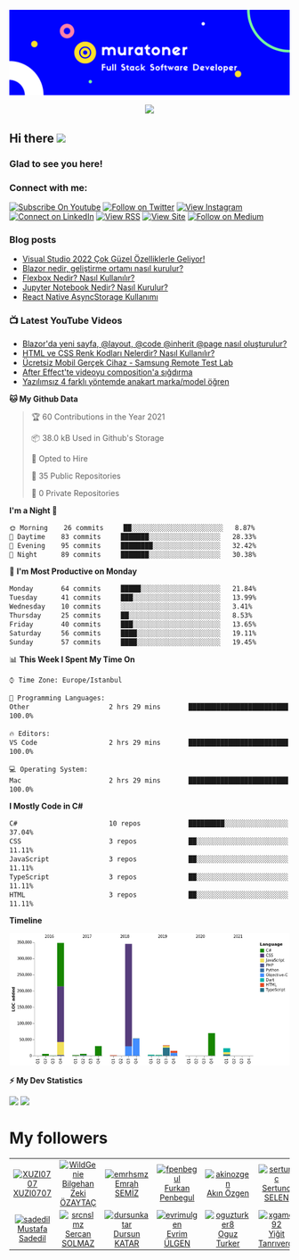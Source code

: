 ![Banner](https://github.com/muratoner/muratoner/blob/main/cover.jpg)

<!-- retro visitor counter -->
<p align="center"> 
  <img src="https://profile-counter.glitch.me/muratoner/count.svg" />
</p>

<!-- welcome message -->
<h2>Hi there <img src="https://media.giphy.com/media/hvRJCLFzcasrR4ia7z/giphy.gif" width="25px"></h2>

<h3>Glad to see you here!</h3>

### Connect with me:
[![Subscribe On Youtube](https://img.shields.io/badge/Subscribe-red?style=for-the-badge&logo=youtube&logoColor=white)](https://www.youtube.com/channel/UCitC_ZPcHmBcP_cxLPz04RQ?sub_confirmation=1)
[![Follow on Twitter](https://img.shields.io/badge/Follow-%231DA1F2?style=for-the-badge&logo=twitter&logoColor=white)](https://twitter.com/muratonerr)
[![View Instagram](https://img.shields.io/badge/view-%23E4405F.svg?&style=for-the-badge&logo=instagram&logoColor=white)](https://www.instagram.com/oner.muratt/)
[![Connect on LinkedIn](https://img.shields.io/badge/connect-%230077B5.svg?&style=for-the-badge&logo=linkedin)](https://www.linkedin.com/in/muratoner/)
[![View RSS](https://img.shields.io/badge/View-white.svg?&style=for-the-badge&logo=rss&logoColor=orange)](https://muratoner.net/feed)
[![View Site](https://img.shields.io/badge/View-white.svg?&style=for-the-badge&logo=safari&logoColor=blue)](https://muratoner.net)
[![Follow on Medium](https://img.shields.io/badge/Follow-green?style=for-the-badge&logo=medium&logoColor=white)](https://medium.com/@onermurat)

### Blog posts

<!-- BLOG-POST-LIST:START -->
- [Visual Studio 2022 Çok Güzel Özelliklerle Geliyor!](https://www.muratoner.net/visual-studio/visual-studio-2022-cok-guzel-ozelliklerle-geliyor)
- [Blazor nedir, geliştirme ortamı nasıl kurulur?](https://www.muratoner.net/blazor/blazor-nedir-gelistirme-ortami-nasil-kurulur)
- [Flexbox Nedir? Nasıl Kullanılır?](https://www.muratoner.net/css/flexbox-nedir-nasil-kullanilir)
- [Jupyter Notebook Nedir? Nasıl Kurulur?](https://www.muratoner.net/genel/jupyter-notebook-nedir-nasil-kurulur)
- [React Native AsyncStorage Kullanımı](https://www.muratoner.net/react-native/react-native-asyncstorage-kullanimi)
<!-- BLOG-POST-LIST:END -->

### 📺 Latest YouTube Videos
<!-- YOUTUBE:START -->
- [Blazor'da yeni sayfa, @layout, @code @inherit @page nasıl oluşturulur?](https://www.youtube.com/watch?v=RrizpHm3S8w)
- [HTML ve CSS Renk Kodları Nelerdir? Nasıl Kullanılır?](https://www.youtube.com/watch?v=0DYX-i9eIVA)
- [Ücretsiz Mobil Gerçek Cihaz - Samsung Remote Test Lab](https://www.youtube.com/watch?v=BphlNvG9mB8)
- [After Effect'te videoyu composition'a sığdırma](https://www.youtube.com/watch?v=N0XMXlIsVgY)
- [Yazılımsız 4 farklı yöntemde anakart marka/model öğren](https://www.youtube.com/watch?v=RiVaq5QajWw)
<!-- YOUTUBE:END -->

**🐱 My Github Data** 

> 🏆 60 Contributions in the Year 2021
 > 
> 📦 38.0 kB Used in Github's Storage 
 > 
> 💼 Opted to Hire
 > 
> 📜 35 Public Repositories 
 > 
> 🔑 0 Private Repositories  
 > 
**I'm a Night 🦉** 

```text
🌞 Morning    26 commits     ██░░░░░░░░░░░░░░░░░░░░░░░   8.87% 
🌆 Daytime    83 commits     ███████░░░░░░░░░░░░░░░░░░   28.33% 
🌃 Evening    95 commits     ████████░░░░░░░░░░░░░░░░░   32.42% 
🌙 Night      89 commits     ███████░░░░░░░░░░░░░░░░░░   30.38%

```
📅 **I'm Most Productive on Monday** 

```text
Monday       64 commits     █████░░░░░░░░░░░░░░░░░░░░   21.84% 
Tuesday      41 commits     ███░░░░░░░░░░░░░░░░░░░░░░   13.99% 
Wednesday    10 commits     ░░░░░░░░░░░░░░░░░░░░░░░░░   3.41% 
Thursday     25 commits     ██░░░░░░░░░░░░░░░░░░░░░░░   8.53% 
Friday       40 commits     ███░░░░░░░░░░░░░░░░░░░░░░   13.65% 
Saturday     56 commits     ████░░░░░░░░░░░░░░░░░░░░░   19.11% 
Sunday       57 commits     ████░░░░░░░░░░░░░░░░░░░░░   19.45%

```


📊 **This Week I Spent My Time On** 

```text
⌚︎ Time Zone: Europe/Istanbul

💬 Programming Languages: 
Other                    2 hrs 29 mins       █████████████████████████   100.0%

🔥 Editors: 
VS Code                  2 hrs 29 mins       █████████████████████████   100.0%

💻 Operating System: 
Mac                      2 hrs 29 mins       █████████████████████████   100.0%

```

**I Mostly Code in C#** 

```text
C#                       10 repos            █████████░░░░░░░░░░░░░░░░   37.04% 
CSS                      3 repos             ██░░░░░░░░░░░░░░░░░░░░░░░   11.11% 
JavaScript               3 repos             ██░░░░░░░░░░░░░░░░░░░░░░░   11.11% 
TypeScript               3 repos             ██░░░░░░░░░░░░░░░░░░░░░░░   11.11% 
HTML                     3 repos             ██░░░░░░░░░░░░░░░░░░░░░░░   11.11%

```


**Timeline**

![Chart not found](https://raw.githubusercontent.com/muratoner/muratoner/master/charts/bar_graph.png) 


<!--END_SECTION:waka-->

<!-- GitHub stats -->

<b>⚡ My Dev Statistics</b>

<p>
<!-- GitHub Stats -->
<img height="180em" src="https://github-readme-stats.vercel.app/api?username=muratoner&show_icons=true&theme=radical&hide_border=true" />

<!-- Most Used Languages -->
<img height="180em" src="https://github-readme-stats.vercel.app/api/top-langs/?username=muratoner&theme=radical&exclude_repo=KNN-Image-Classification&show_icons=true&hide_border=true&layout=compact&langs_count=8"/>
</p>

# My followers

<!--START_SECTION:top-followers-->
<table>
  <tr>
    <td align="center">
      <a href="https://github.com/XUZI0707">
        <img src="https://avatars2.githubusercontent.com/u/35401210" width="100px;" alt="XUZI0707"/>
      </a>
      <br />
      <a href="https://github.com/XUZI0707">XUZI0707</a>
    </td>
    <td align="center">
      <a href="https://github.com/WildGenie">
        <img src="https://avatars2.githubusercontent.com/u/39780" width="100px;" alt="WildGenie"/>
      </a>
      <br />
      <a href="https://github.com/WildGenie">Bilgehan Zeki ÖZAYTAÇ</a>
    </td>
    <td align="center">
      <a href="https://github.com/emrhsmz">
        <img src="https://avatars2.githubusercontent.com/u/7373342" width="100px;" alt="emrhsmz"/>
      </a>
      <br />
      <a href="https://github.com/emrhsmz">Emrah SEMİZ</a>
    </td>
    <td align="center">
      <a href="https://github.com/fpenbegul">
        <img src="https://avatars2.githubusercontent.com/u/18633771" width="100px;" alt="fpenbegul"/>
      </a>
      <br />
      <a href="https://github.com/fpenbegul">Furkan Penbegul</a>
    </td>
    <td align="center">
      <a href="https://github.com/akinozgen">
        <img src="https://avatars2.githubusercontent.com/u/9608963" width="100px;" alt="akinozgen"/>
      </a>
      <br />
      <a href="https://github.com/akinozgen">Akın Özgen</a>
    </td>
    <td align="center">
      <a href="https://github.com/sertunc">
        <img src="https://avatars2.githubusercontent.com/u/6024003" width="100px;" alt="sertunc"/>
      </a>
      <br />
      <a href="https://github.com/sertunc">Sertunc SELEN</a>
    </td>
    <td align="center">
      <a href="https://github.com/akinayturan">
        <img src="https://avatars2.githubusercontent.com/u/3206344" width="100px;" alt="akinayturan"/>
      </a>
      <br />
      <a href="https://github.com/akinayturan">Akın Ayturan</a>
    </td>
  </tr>
  <tr>
    <td align="center">
      <a href="https://github.com/sadedil">
        <img src="https://avatars2.githubusercontent.com/u/2132971" width="100px;" alt="sadedil"/>
      </a>
      <br />
      <a href="https://github.com/sadedil">Mustafa Sadedil</a>
    </td>
    <td align="center">
      <a href="https://github.com/srcnslmz">
        <img src="https://avatars2.githubusercontent.com/u/5118832" width="100px;" alt="srcnslmz"/>
      </a>
      <br />
      <a href="https://github.com/srcnslmz">Sercan SOLMAZ</a>
    </td>
    <td align="center">
      <a href="https://github.com/dursunkatar">
        <img src="https://avatars2.githubusercontent.com/u/45147011" width="100px;" alt="dursunkatar"/>
      </a>
      <br />
      <a href="https://github.com/dursunkatar">Dursun KATAR</a>
    </td>
    <td align="center">
      <a href="https://github.com/evrimulgen">
        <img src="https://avatars2.githubusercontent.com/u/2697806" width="100px;" alt="evrimulgen"/>
      </a>
      <br />
      <a href="https://github.com/evrimulgen">Evrim ÜLGEN</a>
    </td>
    <td align="center">
      <a href="https://github.com/oguzturker8">
        <img src="https://avatars2.githubusercontent.com/u/33129613" width="100px;" alt="oguzturker8"/>
      </a>
      <br />
      <a href="https://github.com/oguzturker8">Oguz Turker</a>
    </td>
    <td align="center">
      <a href="https://github.com/xgame92">
        <img src="https://avatars2.githubusercontent.com/u/10054568" width="100px;" alt="xgame92"/>
      </a>
      <br />
      <a href="https://github.com/xgame92">Yiğit Tanrıverdi</a>
    </td>
    <td align="center">
      <a href="https://github.com/zekeriyafince">
        <img src="https://avatars2.githubusercontent.com/u/17789424" width="100px;" alt="zekeriyafince"/>
      </a>
      <br />
      <a href="https://github.com/zekeriyafince">Zekeriya İnce</a>
    </td>
  </tr>
</table>
<!--END_SECTION:top-followers-->
